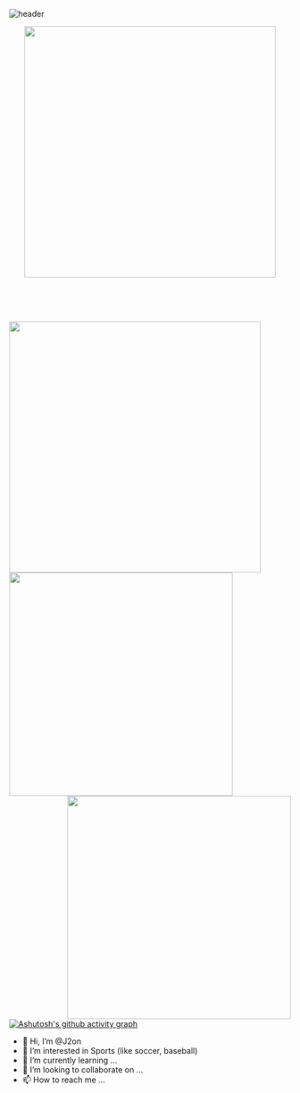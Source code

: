 ![header](https://capsule-render.vercel.app/api?type=venom&color=808080&height=200&section=header&text=J2on's%20GitHub&fontSize=50&animation=scaleIn&stroke=4169e1)

<div align=center>
    <a>
      <img align="center" width=450 src="https://github-readme-stats.vercel.app/api?username=J2on&show_icons=true&theme=dark" />
    </a>

  </div>
  
<br><br><br>

<div align=center>
    <div align=left>
      <a>
      <img align="center" width=450 src="https://streak-stats.demolab.com/?user=J2on&theme=dark" />
        </a>
    <div align=right>
  </div>
  
<div align=center>
    <a>
      <img align="left" width=400 src="https://github-readme-stats.vercel.app/api?username=J2on&show_icons=true&theme=dark" />
    </a>
    <a>
      <img align="right" width=400 src="https://streak-stats.demolab.com/?user=J2on&theme=dark" />
    </a>
  </div>

<br><br><br>

[![Ashutosh's github activity graph](https://github-readme-activity-graph.vercel.app/graph?username=J2on&theme=react-dark)](https://github.com/ashutosh00710/github-readme-activity-graph)



- 👋 Hi, I’m @J2on
- 👀 I’m interested in Sports (like soccer, baseball)
- 🌱 I’m currently learning ...
- 💞️ I’m looking to collaborate on ...
- 📫 How to reach me ...

<!---
J2on/J2on is a ✨ special ✨ repository because its `README.md` (this file) appears on your GitHub profile.
You can click the Preview link to take a look at your changes.
--->
